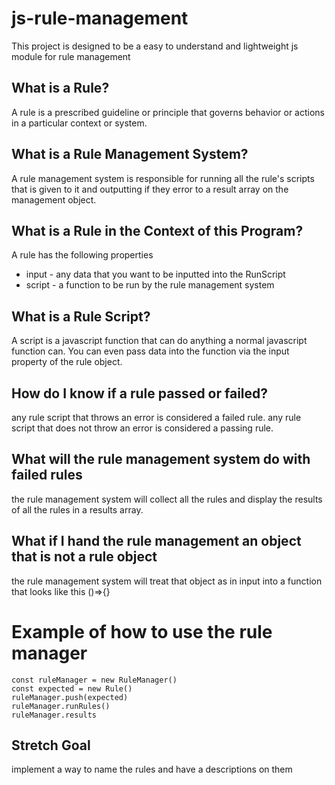 # js-rule-management
This project is designed to be a easy to understand and lightweight js module for rule management 

## What is a Rule?
A rule is a prescribed guideline or principle that governs behavior or actions in a particular context or system.

## What is a Rule Management System?
A rule management system is responsible for running all the rule's scripts that is given to it and outputting if they error to a result array on the management object.

## What is a Rule in the Context of this Program?
A rule has the following properties
- input - any data that you want to be inputted into the RunScript
- script - a function to be run by the rule management system

## What is a Rule Script?
A script is a javascript function that can do anything a normal javascript function can. You can even pass data into the function via the input property of the rule object.

## How do I know if a rule passed or failed?
any rule script that throws an error is considered a failed rule. 
any rule script that does not throw an error is considered a passing rule.

## What will the rule management system do with failed rules
the rule management system will collect all the rules and display the results of all the rules in a results array.

## What if I hand the rule management an object that is not a rule object
the rule management system will treat that object as in input into a function that looks like this ()=>{}

# Example of how to use the rule manager
    const ruleManager = new RuleManager()
    const expected = new Rule()
    ruleManager.push(expected)
    ruleManager.runRules()
    ruleManager.results

## Stretch Goal
implement a way to name the rules and have a descriptions on them 